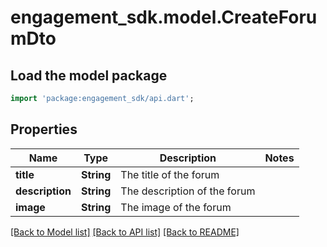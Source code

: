 # engagement_sdk.model.CreateForumDto

## Load the model package
```dart
import 'package:engagement_sdk/api.dart';
```

## Properties
Name | Type | Description | Notes
------------ | ------------- | ------------- | -------------
**title** | **String** | The title of the forum | 
**description** | **String** | The description of the forum | 
**image** | **String** | The image of the forum | 

[[Back to Model list]](../README.md#documentation-for-models) [[Back to API list]](../README.md#documentation-for-api-endpoints) [[Back to README]](../README.md)


